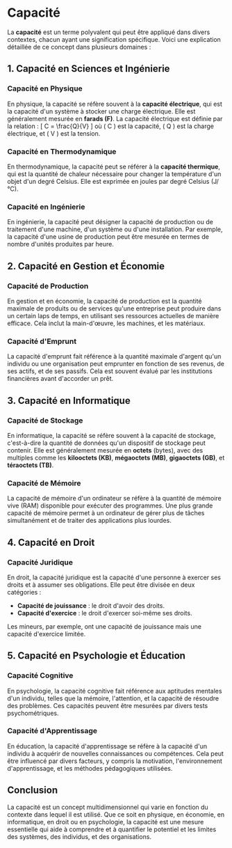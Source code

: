 # Capacité

La **capacité** est un terme polyvalent qui peut être appliqué dans divers contextes, chacun ayant une signification spécifique. Voici une explication détaillée de ce concept dans plusieurs domaines :

## 1. Capacité en Sciences et Ingénierie

### Capacité en Physique
En physique, la capacité se réfère souvent à la **capacité électrique**, qui est la capacité d'un système à stocker une charge électrique. Elle est généralement mesurée en **farads (F)**. La capacité électrique est définie par la relation :
\[ C = \frac{Q}{V} \]
où \( C \) est la capacité, \( Q \) est la charge électrique, et \( V \) est la tension.

### Capacité en Thermodynamique
En thermodynamique, la capacité peut se référer à la **capacité thermique**, qui est la quantité de chaleur nécessaire pour changer la température d'un objet d'un degré Celsius. Elle est exprimée en joules par degré Celsius (J/°C).

### Capacité en Ingénierie
En ingénierie, la capacité peut désigner la capacité de production ou de traitement d'une machine, d'un système ou d'une installation. Par exemple, la capacité d'une usine de production peut être mesurée en termes de nombre d'unités produites par heure.

## 2. Capacité en Gestion et Économie

### Capacité de Production
En gestion et en économie, la capacité de production est la quantité maximale de produits ou de services qu'une entreprise peut produire dans un certain laps de temps, en utilisant ses ressources actuelles de manière efficace. Cela inclut la main-d'œuvre, les machines, et les matériaux.

### Capacité d'Emprunt
La capacité d'emprunt fait référence à la quantité maximale d'argent qu'un individu ou une organisation peut emprunter en fonction de ses revenus, de ses actifs, et de ses passifs. Cela est souvent évalué par les institutions financières avant d'accorder un prêt.

## 3. Capacité en Informatique

### Capacité de Stockage
En informatique, la capacité se réfère souvent à la capacité de stockage, c'est-à-dire la quantité de données qu'un dispositif de stockage peut contenir. Elle est généralement mesurée en **octets** (bytes), avec des multiples comme les **kilooctets (KB)**, **mégaoctets (MB)**, **gigaoctets (GB)**, et **téraoctets (TB)**.

### Capacité de Mémoire
La capacité de mémoire d'un ordinateur se réfère à la quantité de mémoire vive (RAM) disponible pour exécuter des programmes. Une plus grande capacité de mémoire permet à un ordinateur de gérer plus de tâches simultanément et de traiter des applications plus lourdes.

## 4. Capacité en Droit

### Capacité Juridique
En droit, la capacité juridique est la capacité d'une personne à exercer ses droits et à assumer ses obligations. Elle peut être divisée en deux catégories :
- **Capacité de jouissance** : le droit d'avoir des droits.
- **Capacité d'exercice** : le droit d'exercer soi-même ses droits.

Les mineurs, par exemple, ont une capacité de jouissance mais une capacité d'exercice limitée.

## 5. Capacité en Psychologie et Éducation

### Capacité Cognitive
En psychologie, la capacité cognitive fait référence aux aptitudes mentales d'un individu, telles que la mémoire, l'attention, et la capacité de résoudre des problèmes. Ces capacités peuvent être mesurées par divers tests psychométriques.

### Capacité d'Apprentissage
En éducation, la capacité d'apprentissage se réfère à la capacité d'un individu à acquérir de nouvelles connaissances ou compétences. Cela peut être influencé par divers facteurs, y compris la motivation, l'environnement d'apprentissage, et les méthodes pédagogiques utilisées.

## Conclusion

La capacité est un concept multidimensionnel qui varie en fonction du contexte dans lequel il est utilisé. Que ce soit en physique, en économie, en informatique, en droit ou en psychologie, la capacité est une mesure essentielle qui aide à comprendre et à quantifier le potentiel et les limites des systèmes, des individus, et des organisations.